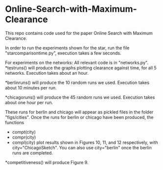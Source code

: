 # Online-Search-with-Maximum-Clearance

This repo contains code used for the paper Online Search with Maximum Clearance.

In order to run the experiments shown for the star, run the file "starcomparisontime.py", execution takes a few seconds.


For experiments on the networks:
All relevant code is in "networks.py".
*testruns() will produce the graphs plotting clearance against time, for all 5 networks. Execution takes about an hour.

*berlinruns() will produce the 10 random runs we used. Execution takes about 10 minutes per run.

*chicagoruns() will produce the 45 random runs we used. Execution takes about one hour per run.


These runs for berlin and chicago will appear as pickled files in the folder "figs/cities". Once the runs for berlin or chicago have been produced, the functions
- compt(city)
- compr(city)
- compl(city)
plot results shown in Figures 10, 11, and 12 respectively, with city="ChicagoSketch". You can also use city="berlin" once the berlin runs are completed.

*competitiveness() will produce Figure 9.
